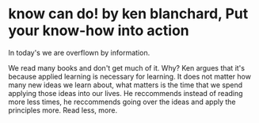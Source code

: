 # know can do! by ken blanchard, Put your know-how into action

In today's we are overflown by information.

We read many books and don't get much of it. Why? Ken argues that it's because applied learning is necessary for learning.
It does not matter how many new ideas we learn about, what matters is the time that we spend applying those ideas into our lives.
He reccommends instead of reading more less times, he reccommends going over the ideas and apply the principles more. Read less, more.
